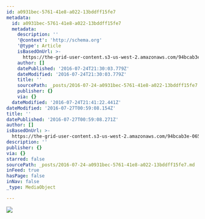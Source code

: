 ```yaml
---
id: a0931bec-5761-41e8-a022-13bddff15fe7
metadata:
  id: a0931bec-5761-41e8-a022-13bddff15fe7
  metadata:
    description: ''
    '@context': 'http://schema.org'
    '@type': Article
    isBasedOnUrl: >-
      https://the-grid-user-content.s3-us-west-2.amazonaws.com/94bcab3e-065c-4327-a3b5-9e93ddfcbf64.jpg
    author: []
    datePublished: '2016-07-24T21:30:03.779Z'
    dateModified: '2016-07-24T21:30:03.779Z'
    title: ''
    sourcePath: _posts/2016-07-24-a0931bec-5761-41e8-a022-13bddff15fe7.md
    publisher: {}
    via: {}
  dateModified: '2016-07-24T21:41:22.441Z'
dateModified: '2016-07-27T00:59:08.154Z'
title: ''
datePublished: '2016-07-27T00:59:08.271Z'
author: []
isBasedOnUrl: >-
  https://the-grid-user-content.s3-us-west-2.amazonaws.com/94bcab3e-065c-4327-a3b5-9e93ddfcbf64.jpg
description: ''
publisher: {}
via: {}
starred: false
sourcePath: _posts/2016-07-24-a0931bec-5761-41e8-a022-13bddff15fe7.md
inFeed: true
hasPage: false
inNav: false
_type: MediaObject

---
```

![](https://the-grid-user-content.s3-us-west-2.amazonaws.com/94bcab3e-065c-4327-a3b5-9e93ddfcbf64.jpg)